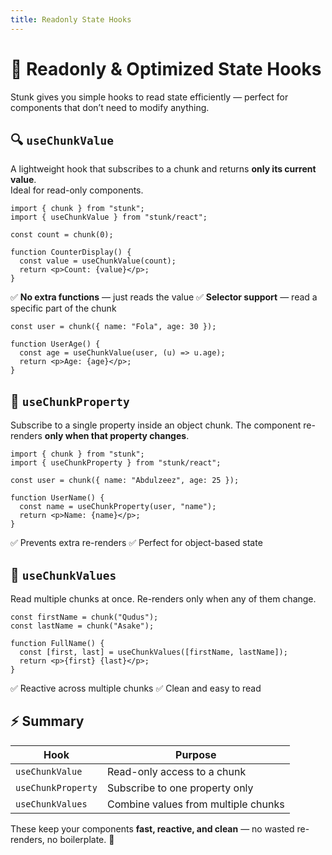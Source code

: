 ```yaml
---
title: Readonly State Hooks
---
```


# 🧩 Readonly & Optimized State Hooks

Stunk gives you simple hooks to read state efficiently — perfect for components that don’t need to modify anything.

## 🔍 `useChunkValue`

A lightweight hook that subscribes to a chunk and returns **only its current value**.  
Ideal for read-only components.

```tsx
import { chunk } from "stunk";
import { useChunkValue } from "stunk/react";

const count = chunk(0);

function CounterDisplay() {
  const value = useChunkValue(count);
  return <p>Count: {value}</p>;
}
````

✅ **No extra functions** — just reads the value
✅ **Selector support** — read a specific part of the chunk

```tsx
const user = chunk({ name: "Fola", age: 30 });

function UserAge() {
  const age = useChunkValue(user, (u) => u.age);
  return <p>Age: {age}</p>;
}
```

## 🧱 `useChunkProperty`

Subscribe to a single property inside an object chunk.
The component re-renders **only when that property changes**.

```tsx
import { chunk } from "stunk";
import { useChunkProperty } from "stunk/react";

const user = chunk({ name: "Abdulzeez", age: 25 });

function UserName() {
  const name = useChunkProperty(user, "name");
  return <p>Name: {name}</p>;
}
```

✅ Prevents extra re-renders
✅ Perfect for object-based state

## 🔗 `useChunkValues`

Read multiple chunks at once.
Re-renders only when any of them change.

```tsx
const firstName = chunk("Qudus");
const lastName = chunk("Asake");

function FullName() {
  const [first, last] = useChunkValues([firstName, lastName]);
  return <p>{first} {last}</p>;
}
```

✅ Reactive across multiple chunks
✅ Clean and easy to read

## ⚡ Summary

| Hook               | Purpose                             |
| ------------------ | ----------------------------------- |
| `useChunkValue`    | Read-only access to a chunk         |
| `useChunkProperty` | Subscribe to one property only      |
| `useChunkValues`   | Combine values from multiple chunks |

These keep your components **fast, reactive, and clean** — no wasted re-renders, no boilerplate. 🚀

```
